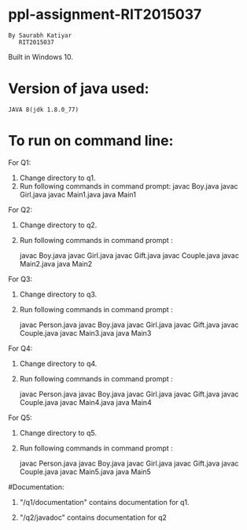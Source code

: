 # ppl-assignment-RIT2015037
    By Saurabh Katiyar 
       RIT2015037

 Built in Windows 10.
 
 # Version of java used:
    JAVA 8(jdk 1.8.0_77)

# To run on command line:
For Q1: 
1) Change directory to q1.
2) Run following commands in command prompt: 
    javac Boy.java
    javac Girl.java
    javac Main1.java
    java Main1

For Q2:
1) Change directory to q2.
2) Run following commands in command prompt :

    javac Boy.java
    javac Girl.java
    javac Gift.java
    javac Couple.java
    javac Main2.java
    java Main2

For Q3:
1) Change directory to q3.
2) Run following commands in command prompt :

    javac Person.java
    javac Boy.java
    javac Girl.java
    javac Gift.java
    javac Couple.java
    javac Main3.java
    java Main3
    
For Q4:
1) Change directory to q4.
2) Run following commands in command prompt :

    javac Person.java
    javac Boy.java
    javac Girl.java
    javac Gift.java
    javac Couple.java
    javac Main4.java
    java Main4

For Q5:
1) Change directory to q5.
2) Run following commands in command prompt :

    javac Person.java
    javac Boy.java
    javac Girl.java
    javac Gift.java
    javac Couple.java
    javac Main5.java
    java Main5
   

#Documentation:

1) "/q1/documentation" contains documentation for q1.

2) "/q2/javadoc" contains documentation for q2

